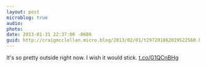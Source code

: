 ```yaml
---
layout: post
microblog: true
audio: 
photo: 
date: 2013-01-31 22:37:00 -0600
guid: http://craigmcclellan.micro.blog/2013/02/01/t297201862019522560.html
---
```

It's so pretty outside right now. I wish it would stick. [t.co/G1QCnBHg](http://t.co/G1QCnBHg)

